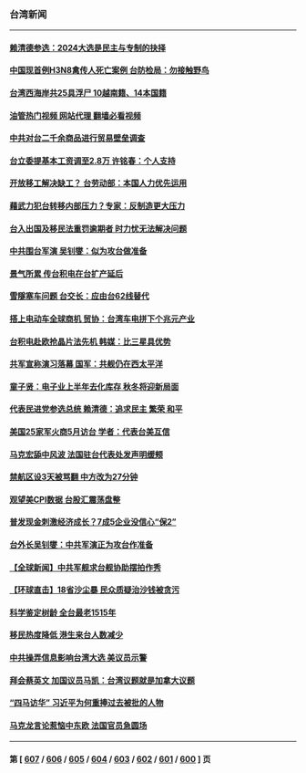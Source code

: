 ### 台湾新闻
---
#### [赖清德参选：2024大选是民主与专制的抉择](../../pages/ncid1349361/n13971239.md?04130445) 
#### [中国现首例H3N8禽传人死亡案例 台防检局：勿接触野鸟](../../pages/ncid1349361/n13971377.md?04130445) 
#### [台湾西海岸共25具浮尸 10越南籍、14本国籍](../../pages/ncid1349361/n13971379.md?04130445) 
#### [油管热门视频 网站代理 翻墙必看视频](http://138.2.39.72:81/youtube.html?epic-marker?04130445)
#### [中共对台二千余商品进行贸易壁垒调查](../../pages/ncid1349361/n13971333.md?04130445) 
#### [台立委提基本工资调至2.8万  许铭春：个人支持](../../pages/ncid1349361/n13971360.md?04130445) 
#### [开放移工解决缺工？ 台劳动部：本国人力优先运用](../../pages/ncid1349361/n13971358.md?04130445) 
#### [藉武力犯台转移内部压力？专家：反制造更大压力](../../pages/ncid1349361/n13971363.md?04130445) 
#### [台入出国及移民法重罚逾期者 时力忧无法解决问题](../../pages/ncid1349361/n13971364.md?04130445) 
#### [中共围台军演 吴钊燮：似为攻台做准备](../../pages/ncid1349361/n13971366.md?04130445) 
#### [景气所累 传台积电在台扩产延后](../../pages/ncid1349361/n13971331.md?04130445) 
#### [雪隧塞车问题 台交长：应由台62线替代](../../pages/ncid1349361/n13971367.md?04130445) 
#### [搭上电动车全球商机 贸协：台湾车电拼下个兆元产业](../../pages/ncid1349361/n13971327.md?04130445) 
#### [台积电赴欧抢晶片法先机 韩媒：比三星具优势](../../pages/ncid1349361/n13971337.md?04130445) 
#### [共军宣称演习落幕 国军：共舰仍在西太平洋](../../pages/ncid1349361/n13971324.md?04130445) 
#### [童子贤：电子业上半年去化库存 秋冬将迎新局面](../../pages/ncid1349361/n13971348.md?04130445) 
#### [代表民进党参选总统 赖清德：追求民主 繁荣 和平](../../pages/ncid1349361/n13971351.md?04130445) 
#### [美国25家军火商5月访台 学者：代表台美互信](../../pages/ncid1349361/n13971329.md?04130445) 
#### [马克宏舔中风波 法国驻台代表处发声明缓颊](../../pages/ncid1349361/n13971355.md?04130445) 
#### [禁航区设3天被骂翻 中方改为27分钟](../../pages/ncid1349361/n13971335.md?04130445) 
#### [观望美CPI数据 台股汇震荡盘整](../../pages/ncid1349361/n13971339.md?04130445) 
#### [普发现金刺激经济成长？7成5企业没信心“保2”](../../pages/ncid1349361/n13971340.md?04130445) 
#### [台外长吴钊燮：中共军演正为攻台作准备](../../pages/ncid1349361/n13971176.md?04130445) 
#### [【全球新闻】中共军舰求台舰协助摆拍作秀](../../pages/ncid1349361/n13970693.md?04130445) 
#### [【环球直击】18省沙尘暴 民众质疑治沙钱被贪污](../../pages/ncid1349361/n13970577.md?04130445) 
#### [科学鉴定树龄 全台最老1515年](../../pages/ncid1349361/n13971263.md?04130445) 
#### [移民热度降低 港生来台人数减少](../../pages/ncid1349361/n13971266.md?04130445) 
#### [中共操弄信息影响台湾大选 美议员示警](../../pages/ncid1349361/n13970822.md?04130445) 
#### [拜会蔡英文 加国议员马凯：台湾议题就是加拿大议题](../../pages/ncid1349361/n13971220.md?04130445) 
#### [“四马访华” 习近平为何重捧过去被批的人物](../../pages/ncid1349361/n13970643.md?04130445) 
#### [马克龙言论惹恼中东欧 法国官员急圆场](../../pages/ncid1349361/n13970717.md?04130445) 

---
#### 第 [ [607](./607.md?04130445) / [606](./606.md?04130445) / [605](./605.md?04130445) / [604](./604.md?04130445) / [603](./603.md?04130445) / [602](./602.md?04130445) / [601](./601.md?04130445) / [600](./600.md?04130445) ] 页
